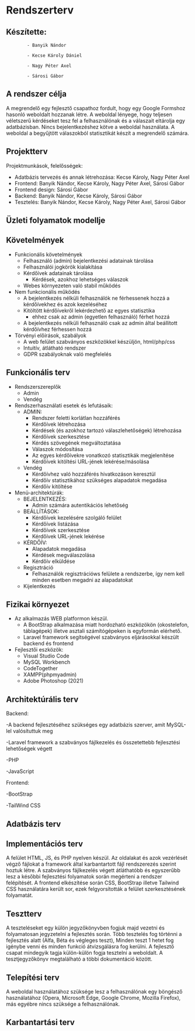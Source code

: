 # Rendszerterv

## Készítette: 
            - Banyik Nándor

            - Kecse Károly Dániel
            
            - Nagy Péter Axel
           
            - Sárosi Gábor

##  A rendszer célja 

A megrendelő egy fejlesztő csapathoz fordult, hogy egy Google Formshoz hasonló weboldalt hozzanak létre. A weboldal lényege, hogy teljesen véletszerű kérdéseket tesz fel a felhasználónak és a válaszait eltárolja egy adatbázisban. Nincs bejelentkezéshez kötve a weboldal használata. A weboldal a begyűjtött válaszokból statisztikát készít a megrendelő számára.

## Projektterv

Projektmunkások, felelősségek:
- Adatbázis tervezés és annak létrehozása: Kecse Károly, Nagy Péter Axel
- Frontend: Banyik Nándor, Kecse Károly, Nagy Péter Axel, Sárosi Gábor
- Frontend design: Sárosi Gábor
- Backend: Banyik Nándor, Kecse Károly, Sárosi Gábor
- Tesztelés: Banyik Nándor, Kecse Károly, Nagy Péter Axel, Sárosi Gábor

## Üzleti folyamatok modellje

## Követelmények
 - Funkcionális követelmények
   - Felhasználó (admin) bejelentkezési adatainak tárolása
   - Felhasználói jogkörök kialakítása
   - Kérdőívek adatainak tárolása
     - Kérdések, azokhoz lehetséges válaszok
   - Webes környezeten való stabil működés
 - Nem funkcionális működés
   - A bejelentkezés nélküli felhasználók ne férhessenek hozzá a kérdőívekhez és azok kezeléséhez
   - Kitöltött kérdőívekről lekérdezhető az egyes statisztika
     - ehhez csak az admin (egyetlen felhasználó) férhet hozzá
   - A bejelentkezés nélküli felhasználó csak az admin által beállított kérdőívhez férhessen hozzá
 - Törvényi előírások, szabályok
   - A web felület szabványos eszközökkel készüljön, html/php/css
   - Intuitív, átlátható rendszer
   - GDPR szabályoknak való megfelelés


## Funkcionális terv
 - Rendszerszereplők
    - Admin
    - Vendég
 - Rendszerhasználati esetek és lefutásaik:
    - ADMIN:
        - Rendszer feletti korlátlan hozzáférés
        - Kérdőívek létrehozása
        - Kérdések (és azokhoz tartozó válaszlehetőségek) létrehozása
        - Kérdőívek szerkesztése
        - Kérdés szövegének megváltoztatása
        - Válaszok módosítása
        - Az egyes kérdőívekre vonatkozó statisztikák megjelenítése
        - Kérdőívek kitöltési URL-jének lekérése/másolása
    - Vendég
        - Kérdőívhez való hozzáférés hivatkozáson keresztül
        - Kérdőív statisztikához szükséges alapadatok megadása
        - Kérdőív kitöltése
 - Menü-architektúrák:
    - BEJELENTKEZÉS:
        - Admin számára autentikációs lehetőség
    - BEÁLLÍTÁSOK:
        - Kérdőívek kezelésére szolgáló felület
        - Kérdőívek listázása
        - Kérdőívek szerkesztése
        - Kérdőívek URL-jének lekérése
    - KÉRDŐÍV:
        - Alapadatok megadása
        - Kérdések megválaszolása
        - Kérdőív elküldése
    - Regisztráció
        - Felhasználók regisztrációws felülete a rendszerbe, így nem kell minden esetben megadni az alapadatokat
    - Kijelentkezés


## Fizikai környezet

 - Az alkalmazás WEB platformon készül.
   - A BootStrap alkalmazása miatt hordozható eszközökön (okostelefon, táblagépek) illetve asztali számítógépeken is egyformán elérhető.
   - Laravel framework segítségével szabványos eljárásokkal készült backend és frontend
 - Fejlesztői eszközök:
   - Visual Studio Code
   - MySQL Workbench
   - CodeTogether
   - XAMPP(phpmyadmin)
   - Adobe Photoshop (2021)


## Architektúrális terv
Backend:

-A backend fejlesztéséhez szükséges egy adatbázis szerver, amit MySQL-lel valósítuttuk meg

-Laravel framework a szabványos fájlkezelés és összetettebb fejlesztési lehetőségek végett

-PHP

-JavaScript

Frontend:

-BootStrap

-TailWind CSS

## Adatbázis terv

## Implementációs terv
A felület HTML, JS, és PHP nyelven készül.
Az oldalakat és azok vezérlését végző fájlokat a framework által karbantartott fájl rendszerezés szerint hoztuk létre. 
A szabványos fájlkezelés végett átláthatóbb és egyszerűbb lesz 
a későbbi fejlesztési folyamatok során megérteni a rendszer felépítését.
A frontend elkészítése során CSS, BootStrap illetve Tailwind CSS használatára került sor, 
ezek felgyorsították a felület szerkesztésének folyamatát.

## Tesztterv
A teszteléseket egy külön jegyzőkönyvben fogjuk majd vezetni és folyamatosan jegyzetelni a fejlesztés során.
Több tesztelés fog történni a fejlesztés alatt (Alfa, Béta és végleges teszt), 
Minden teszt 1 hetet fog igénybe venni és minden funkció átvizsgálásra fog kerülni.
A fejlesztő csapat mindegyik tagja külön-külön fogja tesztelni a weboldalt.
A tesztjegyzőkönyv megtalálható a többi dokumentáció között.


## Telepítési terv
A weboldal használatához szüksége lesz a felhasználónak egy böngésző használatához
(Opera, Microsoft Edge, Google Chrome, Mozilla Firefox), 
más egyébre nincs szüksége a felhasználónak.

## Karbantartási terv

